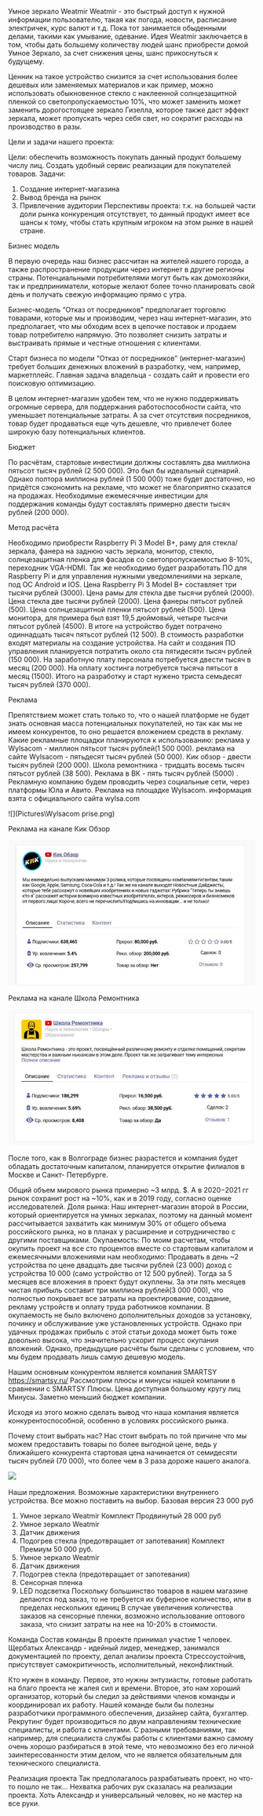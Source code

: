 ﻿Умное зеркало Weatmir
Weatmir - это быстрый доступ к нужной информации пользователю, такая как погода, новости, расписание электричек, курс валют и т.д. Пока тот занимается обыденными делами, такими как умывание, одевание. 
Идея Weatmir заключается в том, чтобы дать большему количеству людей шанс приобрести домой Умное Зеркало, за счет снижения цены, шанс прикоснуться к будущему.

Ценник на такое устройство снизится за счет использования более дешевых или заменяемых материалов и как пример, можно использовать обыкновенное стекло с наклеенной солнцезащитной пленкой со светопропускаемостью 10%, что может заменить может заменить дорогостоящее зеркало Гизелла, которое также даст эффект зеркала, может пропускать через себя свет, но сократит расходы на производство в разы.

Цели и задачи нашего проекта:

Цели: обеспечить возможность покупать данный продукт большему числу лиц. Создать удобный сервис реализации для покупателей товаров.
Задачи: 
1.	Создание интернет-магазина
2.	Вывод бренда на рынок
3.	Привлечение аудитории
Перспективы проекта: т.к. на большей части доли рынка конкуренция отсутствует, то данный продукт имеет все шансы к тому, чтобы стать крупным игроком на этом рынке в нашей стране.




Бизнес модель 

В первую очередь наш бизнес рассчитан на жителей нашего города, а также распространение продукции через интернет в другие регионы страны. Потенциальными потребителями могут быть как домохозяйки, так и предприниматели, которые желают более точно планировать свой день и получать свежую информацию прямо с утра.

Бизнес-модель “Отказ от посредников” предполагает торговлю товарами, которые мы и производим, через наш интернет-магазин, это предполагает, что мы обходим всех в цепочке поставок и продаем товар потребителю напрямую. Это позволяет снизить затраты и выстраивать прямые и честные отношения с клиентами.

Старт бизнеса по модели “Отказ от посредников” (интернет-магазин) требует больших денежных вложений в разработку, чем, например, маркетплейс. Главная задача владельца - создать сайт и провести его поисковую оптимизацию. 

В целом интернет-магазин удобен тем, что не нужно поддерживать огромные сервера, для поддержания работоспособности сайта, что уменьшает потенциальные затраты. А за счет отсутствия посредников, товар будет продаваться еще чуть дешевле, что привлечет более широкую базу потенциальных клиентов.




Бюджет 

По расчётам, стартовые инвестиции должны составлять два миллиона пятьсот тысяч рублей (2 500 000). Это был бы идеальный сценарий.
Однако полтора миллиона рублей (1 500 000) тоже будет достаточно, но придётся сэкономить на рекламе, что может не благоприятно сказатся на продажах. 
Необходимые ежемесячные инвестиции для поддержания команды будут составлять примерно двести тысяч рублей (200 000).

Метод расчёта

Необходимо приобрести Raspberry Pi 3 Model B+, раму для стекла/зеркала, фанера на заднюю часть зеркала, монитор, стекло, солнцезащитная пленка для фасадов со светопропускаемостью 8-10%, переходник VGA-HDMI. 
Так же необходимо будет разработать ПО для Raspberry Pi и для управления нужными уведомлениями на зеркале, под ОС Android и IOS.
Цена Raspberry Pi 3 Model B+ составляет три тысячи рублей (3000).
Цена рамы для стекла две тысячи рублей (2000).
Цена стекла две тысячи рублей (2000).
Цена фанеры пятьсот рублей (500).
Цена солнцезащитной пленки пятьсот рублей (500).
Цена монитора, для примера был взят 19,5 дюймовый, четыре тысячи пятьсот рублей (4500).
В итоге на устройство будет потрачено одиннадцать тысяч пятьсот рублей (12 500). В стоимость разработки входят материалы на создание устройства. 
На сайт и создания ПО управления планируется потратить около ста пятидесяти тысяч рублей (150 000). 
На заработную плату персонала потребуется двести тысяч в месяц (200 000).
На оплату хостинга потребуется тысяча пятьсот в месяц (1500).
Итого на разработку и старт нужено триста семьдесят тысяч рублей (370 000).

Реклама 

Препятствием может стать только то, что о нашей платформе не будет знать основная масса потенциальных покупателей, но так как мы не имеем конкурентов, то оно решается вложением средств в рекламу. 
Какие рекламные площадки планируются к использованию: 
реклама у Wylsacom - миллион пятьсот тысяч рублей(1 500 000). 
реклама на сайте Wylsacom - пятьдесят тысяч рублей (50 000). 
Кик обзор - двести тысяч рублей (200 000). 
Школа ремонтника - тридцать восемь тысяч пятьсот рублей (38 500).
Реклама в ВК - пять тысяч рублей (5000) .
Рекламную компанию будем проводить через социальные сети, через платформы Юла и Авито.
Реклама на площадке Wylsacom. информация взята с официального сайта wylsa.com 
 
![](Pictures\Wylsacom prise.png)

Реклама на канале Кик Обзор
  
![](Pictures\KikObzor.jpg)

Реклама на канале Школа Ремонтника
 
![](Pictures\ShkolaRemonta.png)
 
После того, как в Волгограде бизнес разрастется и компания будет обладать достаточным капиталом, планируется открытие филиалов в Москве и Санкт- Петербурге.

Общий объем мирового рынка примерно ~3 млрд. $. А в 2020−2021 гг рынок сохранит рост на ~10%, как и в 2019 году, согласно оценке исследователей.
Доля рынка:
Наш интернет-магазин второй в России, который ориентируется на умных зеркалах, поэтому на данный момент рассчитывается захватить как минимум 30% от общего объема российского рынка, но в планах у расширение и сотрудничество с другими поставщиками.
Окупаемость:
По моим расчетам, чтобы окупить проект на все сто процентов вместе
со стартовым капиталом и ежемесячными вложениями нам необходимо:
Продавать в день ~2 устройства по цене двадцать две тысячи рублей (23 000)
доход с устройства 10 000 (само устройство от 12 500 рублей). Тогда за
5 месяцев все вложения в проект будут окуплены. За эти пять месяцев чистая прибыль составит три миллиона рублей(3 000 000), что
полностью покрывает все затраты на проектирование, создание,
рекламу устройств и оплату труда работников компании.
В окупаемость не было включено дополнительных доходов за установку,
починку и обслуживание уже установленных устройств. Однако при
удачных продажах прибыль с этой статьи дохода может быть тоже
довольно высока, что значительно ускорит процесс окупания вложений.
Однако, предыдущие расчёты были сделаны с условием, что мы будем
продавать лишь самую дешевую модель.


Нашим основным конкурентом является компания SMARTSY
https://smartsy.ru/
Рассмотрим плюсы и минусы нашей компании в сравнении с SMARTSY
Плюсы.
Цена доступная большому кругу лиц
Минусы.
Заметно меньший бюджет компании.

Исходя из этого можно сделать вывод что наша компания является конкурентоспособной, особенно в условиях российского рынка.

Почему стоит выбрать нас?
Нас стоит выбрать по той причине что мы можем предоставить товары по более выгодной цене, ведь у ближайшего конкурента стартовая цена начинается от семидесяти тысяч рублей (70 000), что более чем в 3 раза дороже нашего аналога.
 
![](Pictures\Mirror.jpg)  

Наши предложения.
Возможные характеристики внутреннего устройства. Все можно поставить на выбор. 
Базовая версия 23 000 руб
1.	Умное зеркало Weatmir
Комплект Продвинутый 28 000 руб
1.	Умное зеркало Weatmir
2.	Датчик движения
3.	Подогрев стекла (предотвращает от запотевания)
Комплект Премиум  50 000 руб.
1.	Умное зеркало Weatmir
2.	Датчик движения
3.	Подогрев стекла (предотвращает от запотевания)
4.	Сенсорная пленка
5.	LED подсветка
Поскольку большинство товаров в нашем магазине делаются под заказ, то не требуется их буферное количество, или в пределах нескольких единиц
В случае увеличения количества заказов на сенсорные пленки, возможно использование оптового заказа, что снизит затраты на нее на 10-20% в стоимости. 

Команда
Состав команды
В проекте принимал участие 1 человек. 
Щербатых Александр - идейный лидер, менеджер, занимался документацией по проекту, делал анализы проекта
Стрессоустойчив, присутствует самокритичность, исполнительный, неконфликтный.

Кто нужен в команду.
Первое, это нужны энтузиасты, готовые работать на благо проекта не жалея сил и времени. Второе, это нам хороший организатор, который бы следил за действиями членов команды и координировал их работу.
Нашей команде были бы полезны разработчики программного обеспечения, дизайнер сайта, бухгалтер. 
Рекрутинг будет производиться по двум направлениям технические специалисты, и работа с клиентами. С разными требованиями, так например, для специалиста службы работы с клиентами важно самому очень хорошо разбираться в этой теме, что невозможно без его личной заинтересованности этим делом, что не является обязательным для технического специалиста. 


Реализация проекта 
Так предполагалось разрабатывать проект, но что-то пошло не так…
Нехватка рабочих рук сказалась на реализации проекта. Хоть Александр и универсальный человек, но не мастер на все руки.
